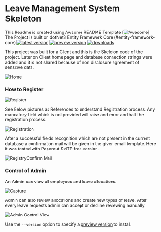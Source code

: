 # Leave Management System Skeleton

This Readme is created using Awsome README Template [![Awesome](https://cdn.jsdelivr.net/gh/sindresorhus/awesome@d7305f38d29fed78fa85652e3a63e154dd8e8829/media/badge.svg)]
The Project is built on dotNet8 Entity Framework Core (#entity-framework-core) [![latest version](https://img.shields.io/nuget/v/Microsoft.EntityFrameworkCore)](https://www.nuget.org/packages/Microsoft.EntityFrameworkCore) [![preview version](https://img.shields.io/nuget/vpre/Microsoft.EntityFrameworkCore)](https://www.nuget.org/packages/Microsoft.EntityFrameworkCore/absoluteLatest) [![downloads](https://img.shields.io/nuget/dt/Microsoft.EntityFrameworkCore)](https://www.nuget.org/packages/Microsoft.EntityFrameworkCore)

This project was built for a Client and this is the Skeleton code of the project. Later on Client home page and database connection strings were added and it is not shared because of non disclosure agreement of sensitive data.

![Home](https://github.com/user-attachments/assets/5f590a1b-ce18-4f07-836d-469dfaad7319)


### How to Register

![Register](https://github.com/user-attachments/assets/deb442cb-a200-4a39-af34-1be3c8466668)


See Below pictures as References to understand Registration process. Any mandatory field which is not provided will raise and error and halt the registration process.

![Registration](https://github.com/user-attachments/assets/0afa1804-737b-4cd4-a115-2f9186d2a89d)

After a successful fields recognition which are not present in the current database a confirmation mail will be given in the given email template. Here it was tested with Papercut SMTP free version.

![RegistryConfirm Mail](https://github.com/user-attachments/assets/fc5cd721-1d55-4808-aeeb-b635891d48d3)


### Control of Admin

An Admin can view all employees and leave allocations. 

![Capture](https://github.com/user-attachments/assets/37eac9ef-3c75-4c1c-b351-1ef8a869a13b)


Admin can also review allocations and create new types of leave. After every leave requests admin can accept or decline reviewing manually.

![Admin Control View](https://github.com/user-attachments/assets/dd4844de-76bc-4b22-a203-7d93425a0990)


Use the `--version` option to specify a [preview version](https://www.nuget.org/packages/Microsoft.EntityFrameworkCore/absoluteLatest) to install.
